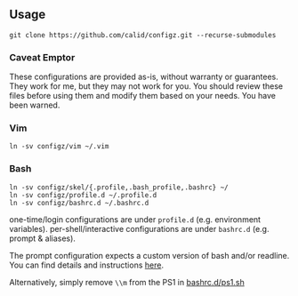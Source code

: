 ## Usage ##

```
git clone https://github.com/calid/configz.git --recurse-submodules
```

### Caveat Emptor ###

These configurations are provided as-is, without warranty or guarantees. They work for me, but they may not work for you. You should review these files before using them and modify them based on your needs. You have been warned.

### Vim ###

```
ln -sv configz/vim ~/.vim
```

### Bash ###

```
ln -sv configz/skel/{.profile,.bash_profile,.bashrc} ~/
ln -sv configz/profile.d ~/.profile.d
ln -sv configz/bashrc.d ~/.bashrc.d
```
one-time/login configurations are under `profile.d` (e.g. environment variables). per-shell/interactive configurations are under `bashrc.d` (e.g. prompt & aliases).

The prompt configuration expects a custom version of bash and/or readline. You can find details and instructions [here](https://github.com/calid/bash).

Alternatively, simply remove `\\m` from the PS1 in [bashrc.d/ps1.sh](https://github.com/calid/configz/blob/14d9ac3487a47cde2a4f0539d5e31b3e064eb1f4/bashrc.d/ps1.sh#L121)
